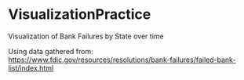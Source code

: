 # VisualizationPractice
Visualization of Bank Failures by State over time

Using data gathered from: https://www.fdic.gov/resources/resolutions/bank-failures/failed-bank-list/index.html
